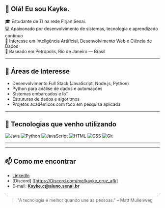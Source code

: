 ## 👋 Olá! Eu sou Kayke.

🎓 Estudante de TI na rede Firjan Senai.  
💻 Apaixonado por desenvolvimento de sistemas, tecnologia e aprendizado contínuo  
🔬 Interesse em Inteligência Artificial, Desenvolvimento Web e Ciência de Dados  
📍 Baseado em Petrópolis, Rio de Janeiro — Brasil

---

## 🧠 Áreas de Interesse

- Desenvolvimento Full Stack (JavaScript, Node.js, Python)
- Python para análise de dados e automações
- Sistemas embarcados e IoT
- Estruturas de dados e algoritmos
- Projetos acadêmicos com foco em pesquisa aplicada

---

## 🔧 Tecnologias que venho utilizando

![Java](https://img.shields.io/badge/Java-ED8B00?style=for-the-badge&logo=java&logoColor=white)
![Python](https://img.shields.io/badge/Python-3776AB?style=for-the-badge&logo=python&logoColor=white)
![JavaScript](https://img.shields.io/badge/JavaScript-F7DF1E?style=for-the-badge&logo=javascript&logoColor=black)
![HTML](https://img.shields.io/badge/HTML5-E34F26?style=for-the-badge&logo=html5&logoColor=white)
![CSS](https://img.shields.io/badge/CSS3-1572B6?style=for-the-badge&logo=css3&logoColor=white)
![Git](https://img.shields.io/badge/Git-F05032?style=for-the-badge&logo=git&logoColor=white)

---

---

## 📫 Como me encontrar

- [LinkedIn](https://linkedin.com/in/seunome)
- [Discord] ([https://Discord.com/me/kayke_cruz_afk]
- E-mail: **Kayke.c@aluno.senai.br**

---

> "A tecnologia é melhor quando une as pessoas." – Matt Mullenweg

